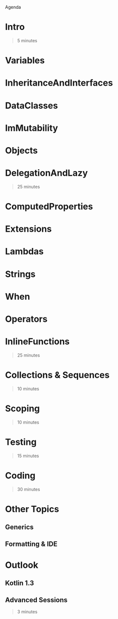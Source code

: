 Agenda
# Intro
> 5 minutes
# Variables
# InheritanceAndInterfaces
# DataClasses
# ImMutability
# Objects
# DelegationAndLazy
> 25 minutes
# ComputedProperties
# Extensions
# Lambdas
# Strings
# When
# Operators
# InlineFunctions
> 25 minutes
# Collections & Sequences
> 10 minutes
# Scoping
> 10 minutes
# Testing
> 15 minutes
# Coding
> 30 minutes
# Other Topics
## Generics
## Formatting & IDE
# Outlook
## Kotlin 1.3
## Advanced Sessions
> 3 minutes

